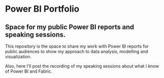 # Power BI Portfolio

## Space for my public Power BI reports and speaking sessions.

This repository is the space to share my work with Power BI reports for public audiences to show my approach to data analysis, modelling and visualization.

Also, here I'll post the recording of my speaking sessions about what I know of Power BI and Fabric.
